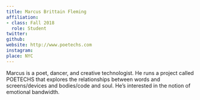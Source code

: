 ```yaml
---
title: Marcus Brittain Fleming
affiliation:
- class: Fall 2018
  role: Student
twitter:
github:
website: http://www.poetechs.com
instagram:
place: NYC
---
```

Marcus is a poet, dancer, and creative technologist. He runs a project called POETECHS that explores the relationships between words and screens/devices and bodies/code and soul. He’s interested in the notion of emotional bandwidth.
